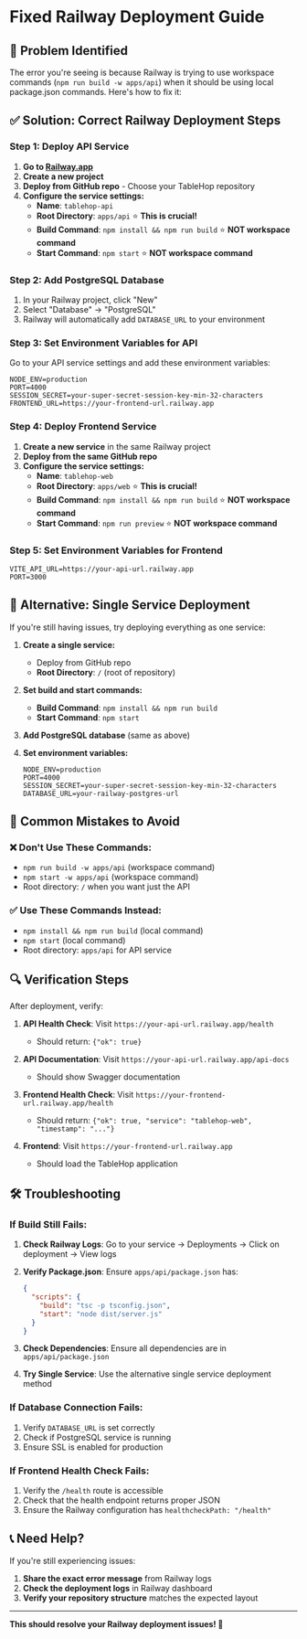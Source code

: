 # Fixed Railway Deployment Guide

## 🚨 Problem Identified

The error you're seeing is because Railway is trying to use workspace commands (`npm run build -w apps/api`) when it should be using local package.json commands. Here's how to fix it:

## ✅ Solution: Correct Railway Deployment Steps

### Step 1: Deploy API Service

1. **Go to [Railway.app](https://railway.app)**
2. **Create a new project**
3. **Deploy from GitHub repo** - Choose your TableHop repository
4. **Configure the service settings:**
   - **Name**: `tablehop-api`
   - **Root Directory**: `apps/api` ⭐ **This is crucial!**
   - **Build Command**: `npm install && npm run build` ⭐ **NOT workspace command**
   - **Start Command**: `npm start` ⭐ **NOT workspace command**

### Step 2: Add PostgreSQL Database

1. In your Railway project, click "New"
2. Select "Database" → "PostgreSQL"
3. Railway will automatically add `DATABASE_URL` to your environment

### Step 3: Set Environment Variables for API

Go to your API service settings and add these environment variables:

```
NODE_ENV=production
PORT=4000
SESSION_SECRET=your-super-secret-session-key-min-32-characters
FRONTEND_URL=https://your-frontend-url.railway.app
```

### Step 4: Deploy Frontend Service

1. **Create a new service** in the same Railway project
2. **Deploy from the same GitHub repo**
3. **Configure the service settings:**
   - **Name**: `tablehop-web`
   - **Root Directory**: `apps/web` ⭐ **This is crucial!**
   - **Build Command**: `npm install && npm run build` ⭐ **NOT workspace command**
   - **Start Command**: `npm run preview` ⭐ **NOT workspace command**

### Step 5: Set Environment Variables for Frontend

```
VITE_API_URL=https://your-api-url.railway.app
PORT=3000
```

## 🔧 Alternative: Single Service Deployment

If you're still having issues, try deploying everything as one service:

1. **Create a single service:**
   - Deploy from GitHub repo
   - **Root Directory**: `/` (root of repository)

2. **Set build and start commands:**
   - **Build Command**: `npm install && npm run build`
   - **Start Command**: `npm start`

3. **Add PostgreSQL database** (same as above)

4. **Set environment variables:**
   ```
   NODE_ENV=production
   PORT=4000
   SESSION_SECRET=your-super-secret-session-key-min-32-characters
   DATABASE_URL=your-railway-postgres-url
   ```

## 🚨 Common Mistakes to Avoid

### ❌ Don't Use These Commands:
- `npm run build -w apps/api` (workspace command)
- `npm start -w apps/api` (workspace command)
- Root directory: `/` when you want just the API

### ✅ Use These Commands Instead:
- `npm install && npm run build` (local command)
- `npm start` (local command)
- Root directory: `apps/api` for API service

## 🔍 Verification Steps

After deployment, verify:

1. **API Health Check**: Visit `https://your-api-url.railway.app/health`
   - Should return: `{"ok": true}`

2. **API Documentation**: Visit `https://your-api-url.railway.app/api-docs`
   - Should show Swagger documentation

3. **Frontend Health Check**: Visit `https://your-frontend-url.railway.app/health`
   - Should return: `{"ok": true, "service": "tablehop-web", "timestamp": "..."}`

4. **Frontend**: Visit `https://your-frontend-url.railway.app`
   - Should load the TableHop application

## 🛠️ Troubleshooting

### If Build Still Fails:

1. **Check Railway Logs**: Go to your service → Deployments → Click on deployment → View logs

2. **Verify Package.json**: Ensure `apps/api/package.json` has:
   ```json
   {
     "scripts": {
       "build": "tsc -p tsconfig.json",
       "start": "node dist/server.js"
     }
   }
   ```

3. **Check Dependencies**: Ensure all dependencies are in `apps/api/package.json`

4. **Try Single Service**: Use the alternative single service deployment method

### If Database Connection Fails:

1. Verify `DATABASE_URL` is set correctly
2. Check if PostgreSQL service is running
3. Ensure SSL is enabled for production

### If Frontend Health Check Fails:

1. Verify the `/health` route is accessible
2. Check that the health endpoint returns proper JSON
3. Ensure the Railway configuration has `healthcheckPath: "/health"`

## 📞 Need Help?

If you're still experiencing issues:

1. **Share the exact error message** from Railway logs
2. **Check the deployment logs** in Railway dashboard
3. **Verify your repository structure** matches the expected layout

---

**This should resolve your Railway deployment issues! 🚀**
